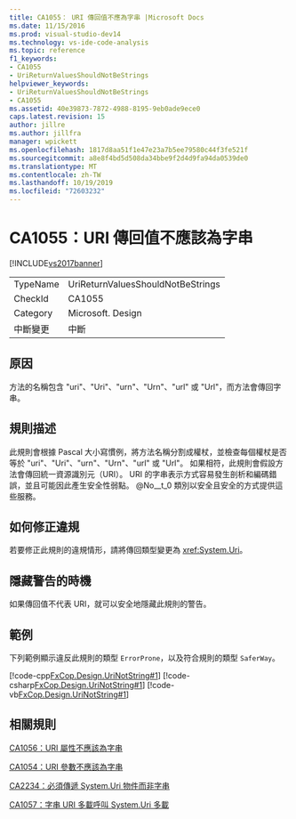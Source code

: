 ```yaml
---
title: CA1055： URI 傳回值不應為字串 |Microsoft Docs
ms.date: 11/15/2016
ms.prod: visual-studio-dev14
ms.technology: vs-ide-code-analysis
ms.topic: reference
f1_keywords:
- CA1055
- UriReturnValuesShouldNotBeStrings
helpviewer_keywords:
- UriReturnValuesShouldNotBeStrings
- CA1055
ms.assetid: 40e39873-7872-4988-8195-9eb0ade9ece0
caps.latest.revision: 15
author: jillre
ms.author: jillfra
manager: wpickett
ms.openlocfilehash: 1817d8aa51f1e47e23a7b5ee79580c44f3fe521f
ms.sourcegitcommit: a8e8f4bd5d508da34bbe9f2d4d9fa94da0539de0
ms.translationtype: MT
ms.contentlocale: zh-TW
ms.lasthandoff: 10/19/2019
ms.locfileid: "72603232"
---
```

# <a name="ca1055-uri-return-values-should-not-be-strings"></a>CA1055：URI 傳回值不應該為字串
[!INCLUDE[vs2017banner](../includes/vs2017banner.md)]

|||
|-|-|
|TypeName|UriReturnValuesShouldNotBeStrings|
|CheckId|CA1055|
|Category|Microsoft. Design|
|中斷變更|中斷|

## <a name="cause"></a>原因
 方法的名稱包含 "uri"、"Uri"、"urn"、"Urn"、"url" 或 "Url"，而方法會傳回字串。

## <a name="rule-description"></a>規則描述
 此規則會根據 Pascal 大小寫慣例，將方法名稱分割成權杖，並檢查每個權杖是否等於 "uri"、"Uri"、"urn"、"Urn"、"url" 或 "Url"。 如果相符，此規則會假設方法會傳回統一資源識別元（URI）。 URI 的字串表示方式容易發生剖析和編碼錯誤，並且可能因此產生安全性弱點。 @No__t_0 類別以安全且安全的方式提供這些服務。

## <a name="how-to-fix-violations"></a>如何修正違規
 若要修正此規則的違規情形，請將傳回類型變更為 <xref:System.Uri>。

## <a name="when-to-suppress-warnings"></a>隱藏警告的時機
 如果傳回值不代表 URI，就可以安全地隱藏此規則的警告。

## <a name="example"></a>範例
 下列範例顯示違反此規則的類型 `ErrorProne`，以及符合規則的類型 `SaferWay`。

 [!code-cpp[FxCop.Design.UriNotString#1](../snippets/cpp/VS_Snippets_CodeAnalysis/FxCop.Design.UriNotString/cpp/FxCop.Design.UriNotString.cpp#1)]
 [!code-csharp[FxCop.Design.UriNotString#1](../snippets/csharp/VS_Snippets_CodeAnalysis/FxCop.Design.UriNotString/cs/FxCop.Design.UriNotString.cs#1)]
 [!code-vb[FxCop.Design.UriNotString#1](../snippets/visualbasic/VS_Snippets_CodeAnalysis/FxCop.Design.UriNotString/vb/FxCop.Design.UriNotString.vb#1)]

## <a name="related-rules"></a>相關規則
 [CA1056：URI 屬性不應該為字串](../code-quality/ca1056-uri-properties-should-not-be-strings.md)

 [CA1054：URI 參數不應該為字串](../code-quality/ca1054-uri-parameters-should-not-be-strings.md)

 [CA2234：必須傳遞 System.Uri 物件而非字串](../code-quality/ca2234-pass-system-uri-objects-instead-of-strings.md)

 [CA1057：字串 URI 多載呼叫 System.Uri 多載](../code-quality/ca1057-string-uri-overloads-call-system-uri-overloads.md)
